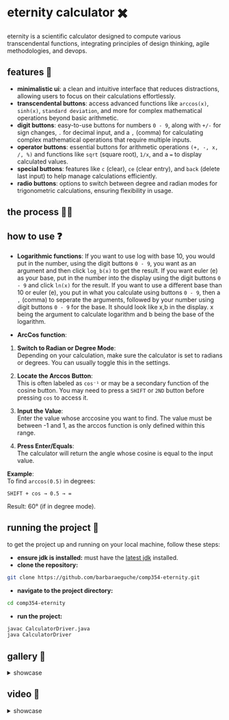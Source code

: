 # eternity calculator ✖️
eternity is a scientific calculator designed to compute various transcendental functions, integrating principles of design thinking, agile methodologies, and devops. 

## features 👾
- **minimalistic ui**: a clean and intuitive interface that reduces distractions, allowing users to focus on their calculations effortlessly.
- **transcendental buttons**: access advanced functions like `arccos(x)`, `sinh(x)`, `standard deviation`, and more for complex mathematical operations beyond basic arithmetic.
- **digit buttons**: easy-to-use buttons for numbers `0 - 9`, along with `+/-` for sign changes, `.` for decimal input, and a `,` (comma) for calculating complex mathematical operations that require multiple inputs.
- **operator buttons**: essential buttons for arithmetic operations `(+, -, x, /, %)` and functions like `sqrt` (square root), `1/x`, and a `=` to display calculated values.
- **special buttons**: features like `c` (clear), `ce` (clear entry), and `back` (delete last input) to help manage calculations efficiently.
- **radio buttons**: options to switch between degree and radian modes for trigonometric calculations, ensuring flexibility in usage.

## the process ✍🏽

## how to use ❓
- **Logarithmic functions**: If you want to use log with base 10, you would put in the number, using the digit buttons `0 - 9`, you want as an argument and then click `log_b(x)` to get the result. If you want euler (e) as your base, put in the number into the display using the digit buttons `0 - 9` and click `ln(x)` for the result. If you want to use a different base than 10 or euler (e), you put in what you calculate using buttons `0 - 9`, then a `,` (comma) to seperate the arguments, followed by your number using digit buttons `0 - 9` for the base. It should look like x,b in the display. x being the argument to calculate logarithm and b being the base of the logarithm.

- **ArcCos function**: 
1. **Switch to Radian or Degree Mode**:  
   Depending on your calculation, make sure the calculator is set to radians or degrees. You can usually toggle this in the settings.

2. **Locate the Arccos Button**:  
   This is often labeled as `cos⁻¹` or may be a secondary function of the cosine button. You may need to press a `SHIFT` or `2ND` button before pressing `cos` to access it.

3. **Input the Value**:  
   Enter the value whose arccosine you want to find. The value must be between -1 and 1, as the arccos function is only defined within this range.

4. **Press Enter/Equals**:  
   The calculator will return the angle whose cosine is equal to the input value.

**Example**:  
To find `arccos(0.5)` in degrees:
```
SHIFT + cos → 0.5 → =
```
Result: 60° (if in degree mode).

## running the project 🏁
to get the project up and running on your local machine, follow these steps:

- **ensure jdk is installed:** must have the [latest jdk](https://www.java.com/en/download/manual.jsp) installed.
- **clone the repository:**
```bash
git clone https://github.com/barbaraeguche/comp354-eternity.git
```
- **navigate to the project directory:**
```bash
cd comp354-eternity
```
- **run the project:**
```bash
javac CalculatorDriver.java
java CalculatorDriver
```

## gallery 📸
<details>
  <summary>showcase</summary> <br>

  - **initial** <br>
  ![eternity](https://github.com/user-attachments/assets/f3abf9ca-05f2-4130-9fd4-b04838a050ee)
</details>

## video 📸
<details>
  <summary>showcase</summary>
  
  - **x^y**
  
  - **logarithm**
  
  - **arccos(x)**
  
  - **standard deviation**
  
</details>
